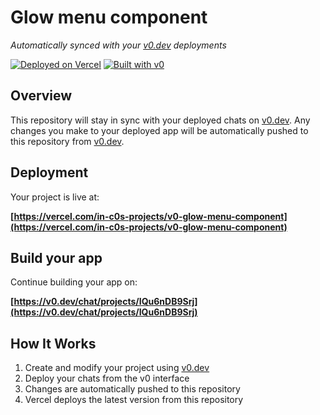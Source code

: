 # Glow menu component

*Automatically synced with your [v0.dev](https://v0.dev) deployments*

[![Deployed on Vercel](https://img.shields.io/badge/Deployed%20on-Vercel-black?style=for-the-badge&logo=vercel)](https://vercel.com/in-c0s-projects/v0-glow-menu-component)
[![Built with v0](https://img.shields.io/badge/Built%20with-v0.dev-black?style=for-the-badge)](https://v0.dev/chat/projects/IQu6nDB9Srj)

## Overview

This repository will stay in sync with your deployed chats on [v0.dev](https://v0.dev).
Any changes you make to your deployed app will be automatically pushed to this repository from [v0.dev](https://v0.dev).

## Deployment

Your project is live at:

**[https://vercel.com/in-c0s-projects/v0-glow-menu-component](https://vercel.com/in-c0s-projects/v0-glow-menu-component)**

## Build your app

Continue building your app on:

**[https://v0.dev/chat/projects/IQu6nDB9Srj](https://v0.dev/chat/projects/IQu6nDB9Srj)**

## How It Works

1. Create and modify your project using [v0.dev](https://v0.dev)
2. Deploy your chats from the v0 interface
3. Changes are automatically pushed to this repository
4. Vercel deploys the latest version from this repository